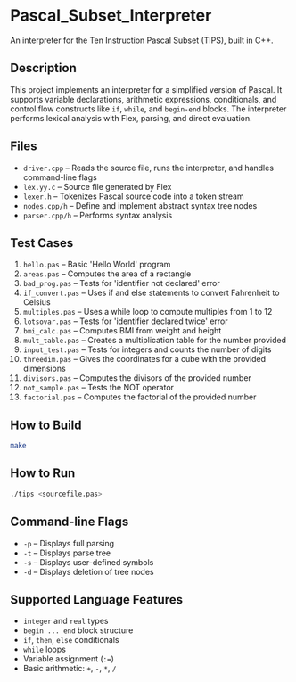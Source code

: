 # Pascal_Subset_Interpreter

An interpreter for the Ten Instruction Pascal Subset (TIPS), built in C++.

## Description

This project implements an interpreter for a simplified version of Pascal. It supports variable declarations, arithmetic expressions, conditionals, and control flow constructs like `if`, `while`, and `begin-end` blocks. The interpreter performs lexical analysis with Flex, parsing, and direct evaluation.

## Files

- `driver.cpp` – Reads the source file, runs the interpreter, and handles command-line flags  
- `lex.yy.c` – Source file generated by Flex  
- `lexer.h` – Tokenizes Pascal source code into a token stream  
- `nodes.cpp/h` – Define and implement abstract syntax tree nodes  
- `parser.cpp/h` – Performs syntax analysis  

## Test Cases

1. `hello.pas` – Basic 'Hello World' program  
2. `areas.pas` – Computes the area of a rectangle  
3. `bad_prog.pas` – Tests for 'identifier not declared' error  
4. `if_convert.pas` – Uses if and else statements to convert Fahrenheit to Celsius  
5. `multiples.pas` – Uses a while loop to compute multiples from 1 to 12  
6. `lotsovar.pas` – Tests for 'identifier declared twice' error  
7. `bmi_calc.pas` – Computes BMI from weight and height  
8. `mult_table.pas` – Creates a multiplication table for the number provided  
9. `input_test.pas` – Tests for integers and counts the number of digits  
10. `threedim.pas` – Gives the coordinates for a cube with the provided dimensions  
11. `divisors.pas` – Computes the divisors of the provided number  
12. `not_sample.pas` – Tests the NOT operator  
13. `factorial.pas` – Computes the factorial of the provided number  

## How to Build

```bash
make
```

## How to Run

```bash
./tips <sourcefile.pas>
```

## Command-line Flags

- `-p` – Displays full parsing  
- `-t` – Displays parse tree  
- `-s` – Displays user-defined symbols  
- `-d` – Displays deletion of tree nodes  

## Supported Language Features

- `integer` and `real` types  
- `begin ... end` block structure  
- `if`, `then`, `else` conditionals  
- `while` loops  
- Variable assignment (`:=`)  
- Basic arithmetic: `+`, `-`, `*`, `/`  
